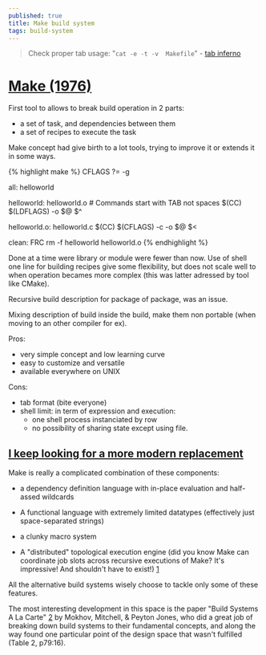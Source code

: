 ```yaml
---
published: true
title: Make build system
tags: build-system
---
```

> Check proper tab usage: "`cat -e -t -v  Makefile`" - [ tab inferno](https://stackoverflow.com/questions/16931770/makefile4-missing-separator-stop/16945143#16945143)

# [Make (1976)](https://en.wikipedia.org/wiki/Make_(software))

First tool to allows to break build operation in 2 parts:
- a set of task, and dependencies between them
- a set of recipes to execute the task

Make concept had give birth to a lot tools, trying to improve it or extends it in some ways.

{% highlight make %}
CFLAGS ?= -g

all: helloworld

helloworld: helloworld.o
	# Commands start with TAB not spaces
	$(CC) $(LDFLAGS) -o $@ $^

helloworld.o: helloworld.c
	$(CC) $(CFLAGS) -c -o $@ $<

clean: FRC
	rm -f helloworld helloworld.o
{% endhighlight %}

Done at a time were library or module were fewer than now.
Use of shell one line for building recipes give some flexibility, but does not scale well
to when operation becames more complex (this was latter adressed by tool like CMake).

Recursive build description for package of package, was an issue.

Mixing description of build inside the build, make them non portable (when moving to an other compiler for ex).

Pros:
- very simple concept and low learning curve
- easy to customize and versatile
- available everywhere on UNIX

Cons:
- tab format (bite everyone)
- shell limit: in term of expression and execution: 
	- one shell process instanciated by row
	- no possibility of sharing state except using file.
    
## [I keep looking for a more modern replacement](https://news.ycombinator.com/item?id=29718446)

Make is really a complicated combination of these components:

- a dependency definition language with in-place evaluation and half-assed wildcards

- A functional language with extremely limited datatypes (effectively just space-separated strings)

- a clunky macro system

- A "distributed" topological execution engine (did you know Make can coordinate job slots across recursive executions of Make? It's impressive! And shouldn't have to exist!) [1](https://www.gnu.org/software/make/manual/html_node/Job-Slots.html)

All the alternative build systems wisely choose to tackle only some of these features.

The most interesting development in this space is the paper "Build Systems A La Carte" [2](https://www.microsoft.com/en-us/research/uploads/prod/2018/03/build-systems.pdf) by Mokhov, Mitchell, & Peyton Jones, who did a great job of breaking down build systems to their fundamental concepts, and along the way found one particular point of the design space that wasn't fulfilled (Table 2, p79:16).